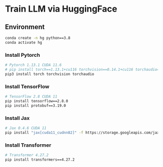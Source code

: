 # Train LLM via HuggingFace

## Environment

```bash
conda create -n hg python==3.8
conda activate hg
```
### Install Pytorch
```bash
# Pytorch 1.13.1 CUDA 11.6
# pip install torch==1.13.1+cu116 torchvision==0.14.1+cu116 torchaudio==0.13.1 --extra-index-url https://download.pytorch.org/whl/cu116
pip3 install torch torchvision torchaudio
```

### Install TensorFlow
```bash
# TensorFlow 2.8 CUDA 11
pip install tensorflow==2.8.0
pip install protobuf==3.19.0
```
### Install Jax
```bash
# Jax 0.4.6 CUDA 11
pip install "jax[cuda11_cudnn82]" -f https://storage.googleapis.com/jax-releases/jax_cuda_releases.html


```


### Install Transformer 
```bash
# Transformer 4.27.2
pip install transformers==4.27.2
```